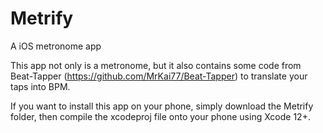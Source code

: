 # Metrify
A iOS metronome app

This app not only is a metronome, but it also contains some code from Beat-Tapper (https://github.com/MrKai77/Beat-Tapper) to translate your taps into BPM.

If you want to install this app on your phone, simply download the Metrify folder, then compile the xcodeproj file onto your phone using Xcode 12+.
